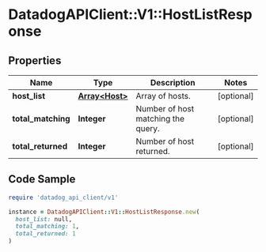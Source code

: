 # DatadogAPIClient::V1::HostListResponse

## Properties

| Name | Type | Description | Notes |
| ---- | ---- | ----------- | ----- |
| **host_list** | [**Array&lt;Host&gt;**](Host.md) | Array of hosts. | [optional] |
| **total_matching** | **Integer** | Number of host matching the query. | [optional] |
| **total_returned** | **Integer** | Number of host returned. | [optional] |

## Code Sample

```ruby
require 'datadog_api_client/v1'

instance = DatadogAPIClient::V1::HostListResponse.new(
  host_list: null,
  total_matching: 1,
  total_returned: 1
)
```

